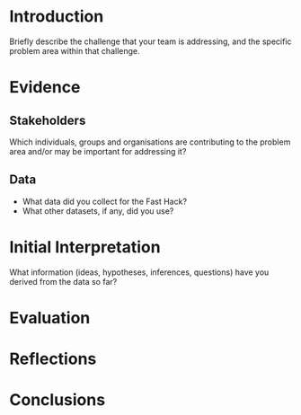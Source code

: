 # Introduction

Briefly describe the challenge that your team is addressing, and the specific problem area within that challenge. 


# Evidence

## Stakeholders

Which individuals, groups and organisations are contributing to the problem area and/or may be important for addressing it?

## Data

* What data did you collect for the Fast Hack?
* What other datasets, if any, did you use?


# Initial Interpretation

What information (ideas, hypotheses, inferences, questions) have you derived from the data so far?


# Evaluation


# Reflections


# Conclusions





